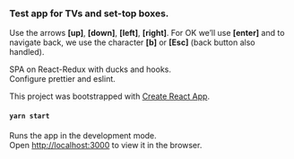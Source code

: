 ### Test app for TVs and set-top boxes.  
Use the arrows **[up]**, **[down]**, **[left]**, **[right]**. For OK we’ll use **[enter]** and to navigate back, we use
the character **[b]** or **[Esc]** (back button also handled).

SPA on React-Redux with ducks and hooks.    
Configure prettier and eslint.

This project was bootstrapped with [Create React App](https://github.com/facebook/create-react-app).

#### `yarn start`

Runs the app in the development mode.<br />
Open [http://localhost:3000](http://localhost:3000) to view it in the browser.
